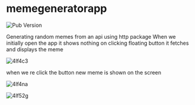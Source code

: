 # memegeneratorapp

![Pub Version](https://img.shields.io/pub/v/http?label=http)

Generating random memes from an api using http package
When we initially open the app it shows nothing on clicking floating button it fetches and displays the meme 

![4lf4c3](https://user-images.githubusercontent.com/40123185/98436424-13743980-2101-11eb-99b0-c601b6ce57d3.gif)

when we re click the button new meme is shown on the screen 

![4lf4na](https://user-images.githubusercontent.com/40123185/98436506-c5ac0100-2101-11eb-8ba7-48376cd35362.gif)

![4lf52g](https://user-images.githubusercontent.com/40123185/98436614-c4c79f00-2102-11eb-97cc-a4e4126668b7.gif)
